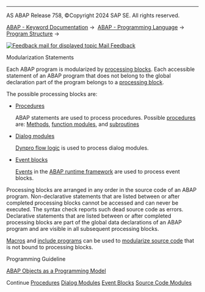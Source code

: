   

* * *

AS ABAP Release 758, ©Copyright 2024 SAP SE. All rights reserved.

[ABAP - Keyword Documentation](javascript:call_link\('abenabap.htm'\)) →  [ABAP - Programming Language](javascript:call_link\('abenabap_reference.htm'\)) →  [Program Structure](javascript:call_link\('abenabap_program_layout.htm'\)) → 

 [![](Mail.gif?object=Mail.gif "Feedback mail for displayed topic") Mail Feedback](mailto:f1_help@sap.com?subject=Feedback%20on%20ABAP%20Documentation&body=Document:%20Modularization%20Statements%2C%20ABENABAP_LANGUAGE_MODULARIZATION%2C%20758%0D%0A%0D%0AError:%0D%0A%0D%0A%0D%0A%0D%0ASuggestion%20for%20improvement:)

Modularization Statements

Each ABAP program is modularized by [processing blocks](javascript:call_link\('abenprocessing_block_glosry.htm'\) "Glossary Entry"). Each accessible statement of an ABAP program that does not belong to the global declaration part of the program belongs to a [processing block](javascript:call_link\('abenprocessing_block_glosry.htm'\) "Glossary Entry").

The possible processing blocks are:

-   [Procedures](javascript:call_link\('abenabap_language_procedures.htm'\))
    
    ABAP statements are used to process procedures. Possible [procedures](javascript:call_link\('abenprocedure_glosry.htm'\) "Glossary Entry") are: [Methods](javascript:call_link\('abenmethod_glosry.htm'\) "Glossary Entry"), [function modules](javascript:call_link\('abenfunction_module_glosry.htm'\) "Glossary Entry"), and [subroutines](javascript:call_link\('abensubroutine_glosry.htm'\) "Glossary Entry")
    
-   [Dialog modules](javascript:call_link\('abapmodule.htm'\))
    
    [Dynpro flow logic](javascript:call_link\('abendynpro_flow_logic_glosry.htm'\) "Glossary Entry") is used to process dialog modules.
    
-   [Event blocks](javascript:call_link\('abenevent_blocks.htm'\))
    
    [Events](javascript:call_link\('abenevent_glosry.htm'\) "Glossary Entry") in the [ABAP runtime framework](javascript:call_link\('abenabap_runtime_frmwk_glosry.htm'\) "Glossary Entry") are used to process event blocks.
    

Processing blocks are arranged in any order in the source code of an ABAP program. Non-declarative statements that are listed between or after completed processing blocks cannot be accessed and can never be executed. The syntax check reports such dead source code as errors. Declarative statements that are listed between or after completed processing blocks are part of the global data declarations of an ABAP program and are visible in all subsequent processing blocks.

[Macros](javascript:call_link\('abenmacro_glosry.htm'\) "Glossary Entry") and [include programs](javascript:call_link\('abeninclude_program_glosry.htm'\) "Glossary Entry") can be used to [modularize source code](javascript:call_link\('abenabap_language_includes.htm'\)) that is not bound to processing blocks.

Programming Guideline

[ABAP Objects as a Programming Model](javascript:call_link\('abenabap_obj_progr_model_guidl.htm'\) "Guideline")

Continue
[Procedures](javascript:call_link\('abenabap_language_procedures.htm'\))
[Dialog Modules](javascript:call_link\('abendialog_module.htm'\))
[Event Blocks](javascript:call_link\('abenevent_blocks.htm'\))
[Source Code Modules](javascript:call_link\('abenabap_language_includes.htm'\))